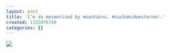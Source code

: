 ```yaml
---
layout: post
title: 'I’m so mesmerized by mountains. #suchamidwesterner.'
created: 1332076740
categories: []
---
```

<img src="http://26.media.tumblr.com/tumblr_m1ba84iQwt1rsr8w3o1_500.jpg"/><br/><br/>
